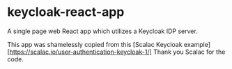 # keycloak-react-app
A single page web React app which utilizes a Keycloak IDP server.

This app was shamelessly copied from this [Scalac Keycloak
example][https://scalac.io/user-authentication-keycloak-1/] Thank you
Scalac for the code.
